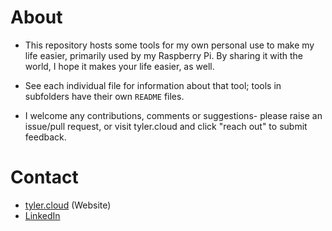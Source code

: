 # About

- This repository hosts some tools for my own personal use to make my life easier, primarily used by my Raspberry Pi. By sharing it with the world, I hope it makes your life easier, as well.

- See each individual file for information about that tool; tools in subfolders have their own `README` files.

- I welcome any contributions, comments or suggestions- please raise an issue/pull request, or visit tyler.cloud and click "reach out" to submit feedback.

# Contact
- [tyler.cloud](tyler.cloud) (Website)
- [LinkedIn](http://linkedin.com/in/tylerjwoodfin)